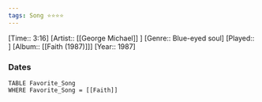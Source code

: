 ```yaml
---
tags: Song ⭐⭐⭐⭐ 
---
```

[Time:: 3:16]
[Artist:: [[George Michael]] ]
[Genre:: Blue-eyed soul]
[Played:: ]
[Album:: [[Faith (1987)]]]
[Year:: 1987]
### Dates
````dataview
TABLE Favorite_Song
WHERE Favorite_Song = [[Faith]]
````